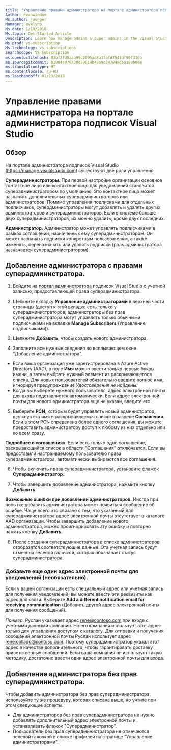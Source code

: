 ```yaml
---
title: "Управление правами администратора на портале администратора подписок Visual Studio"
Author: evanwindom
Ms.author: jaunger
Manager: evelynp
Ms.date: 1/19/2018
Ms.topic: Get-Started-Article
Description: Learn how manage admins & super admins in the Visual Studio Subscriptions Administrator Portal.
Ms.prod: vs-subscription
Ms.technology: vs-subscriptions
Searchscope: VS Subscription
ms.openlocfilehash: 83bf27d5aaa99c2095ad8a1fafd7541df90f316b
ms.sourcegitcommit: b18844078a30d59014b48a9c247848dea188b0ee
ms.translationtype: HT
ms.contentlocale: ru-RU
ms.lasthandoff: 01/29/2018
---
```

# <a name="managing-administrator-rights-in-the-visual-studio-subscriptions-administrator-portal"></a>Управление правами администратора на портале администратора подписок Visual Studio

## <a name="overview"></a>Обзор 
На портале администратора подписок Visual Studio (https://manage.visualstudio.com) существуют две роли управления.

**Суперадминистраторы.** При первой настройке организации основное контактное лицо или контактное лицо для уведомлений становится суперадминистратором по умолчанию. Это контактное лицо может назначить дополнительных суперадминистраторов или администраторов. Помимо управления подписками для отдельных подписчиков, супердминистраторы могут добавлять и удалять других администраторов и суперадминистраторов. Если в системе больше двух суперадминистраторов, их можно удалить, кроме двух последних. 

**Администратор.** Администратор может управлять подписчиками в рамках соглашений, назначенных ему суперадминистратором.  Он может назначать подписки конкретным пользователям, а также изменять, переназначать или удалять подписки   (роль администратора назначается суперадминистратором).  

## <a name="adding-an-administrator-with-super-admin-rights"></a>Добавление администратора **с** правами суперадминистратора.

1. Войдите на [портал администратора](https://manage.visualstudio.com) подписок Visual Studio с учетной записью, предоставляющей права суперадминистратора.

2. Щелкните вкладку **Управление администраторами** в верхней части страницы (доступ к этой вкладке есть только у суперадминистраторов;  администраторы без прав суперадминистратора могут управлять только обычными подписчиками на вкладке **Manage Subscribers** (Управление подписчиками)).

3. Щелкните **Добавить**, чтобы создать нового администратора. 

4. Заполните все нужные сведения во всплывающем окне "Добавление администратора".
  - Если ваша организация уже зарегистрирована в Azure Active Directory (AAD), в поле **Имя** можно ввести только первые буквы имени, а затем выбрать нужный элемент из раскрывающегося списка. Для новых пользователей обязательно введите полное имя, игнорируя предупреждение *Удостоверения не найдены*.
  - Когда вы выберете нужного пользователя, адрес электронной почты для входа подставляется автоматически. Если адрес электронной почты для нового администратора еще не указан, введите его.

5. Выберите **PCN**, которым будет управлять новый администратор, щелкнув его имя в раскрывающемся списке в разделе **Соглашения**. Если в этом PCN определено более одного соглашения, вы можете предоставить администратору доступ к любому из них отдельно или ко всем сразу. 

**Подробнее о соглашениях.** Если есть только одно соглашение, раскрывающийся список в области "Соглашения" отключается.  Если вы предоставили настраиваемому пользователю права суперадминистратора, автоматически выбираются все соглашения.

6. Чтобы включить права суперадминистратора, установите флажок **Суперадминистратор**.  

7. Чтобы завершить добавление администратора, нажмите кнопку **Добавить**.

**Возможные ошибки при добавлении администраторов.** Иногда при попытке добавить администратора может появиться сообщение об ошибке. Чаще всего это связано с тем, что указанный для суперадминистратора адрес электронной почты отсутствует в каталоге AAD организации. Чтобы завершить добавление нового администратора, можно проигнорировать эту ошибку и повторно нажать кнопку **Добавить**. 

8. После создания суперадминистратора в списке администраторов отобразятся соответствующие данные. Эта учетная запись будут отмечена зеленой галочкой, которая обозначает статус суперадминистратора. 

### <a name="optional--add-a-different-notification-email"></a>Добавьте еще один адрес электронной почты для уведомлений (необязательно).
Если у вашей организации есть специальный адрес или учетная запись для получения уведомлений, вы можете ввести эти реквизиты как адрес для связи. Выберите **Add a different notification email for receiving communication** (Добавить другой адрес электронной почты для получения сообщений). 

*Пример.* Руслан указывает адрес rene@contoso.com при входе с учетными данными компании.  Но его компания использует этот адрес только для управления доступом к каталогу.  Для отправки и получения сообщений электронной почты Руслан использует адрес rene.collado@contoso.com. Поэтому суперадминистратор указал этот адрес в качестве дополнительного, чтобы гарантировать доставку приветственных сообщений.  Если ваша компания не использует такую методику, достаточно ввести один адрес электронной почты для входа.

## <a name="adding-an-administrator-without-super-admin-rights"></a>Добавление администратора **без** прав суперадминистратора.

Чтобы добавить администратора без прав суперадминистратора, используйте ту же процедуру, которая описана выше, но учтите при этом следующие аспекты:
-  Для администраторов без прав суперадминистратора не нужно добавлять дополнительный адрес электронной почты и устанавливать флажок "Суперадминистратор".
-  Пользователи без прав суперадминистратора не отмечаются зеленой галочкой в списке профилей на странице "Управление администраторами".
